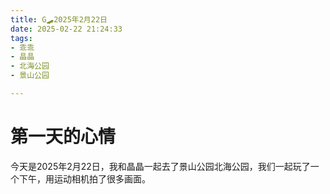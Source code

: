 ```yaml
---
title: G🛹2025年2月22日
date: 2025-02-22 21:24:33
tags: 
- 乖乖
- 晶晶
- 北海公园
- 景山公园

---
```


# 第一天的心情

今天是2025年2月22日，我和晶晶一起去了景山公园北海公园，我们一起玩了一个下午，用运动相机拍了很多画面。
